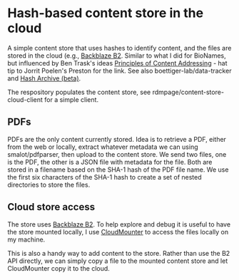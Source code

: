 # Hash-based content store in the cloud

A simple content store that uses hashes to identify content, and the files are stored in the cloud (e.g., [Backblaze B2](https://www.backblaze.com/cloud-storage). Similar to what I did for BioNames, but influenced by Ben Trask's ideas [Principles of Content Addressing](https://bentrask.com/?q=hash://sha256/98493caa8b37eaa26343bbf73f232597a3ccda20498563327a4c3713821df892) - hat tip to Jorrit Poelen's Preston for the link. See also boettiger-lab/data-tracker and [Hash Archive (beta)](https://hash-archive.carlboettiger.info).

The respository populates the content store, see rdmpage/content-store-cloud-client for a simple client.

## PDFs

PDFs are the only content currently stored. Idea is to retrieve a PDF, either from the web or locally, extract whatever metadata we can using smalot/pdfparser, then upload to the content store. We send two files, one is the PDF, the other is a JSON file with metadata for the file. Both are stored in a filename based on the SHA-1 hash of the PDF file name. We use the first six characters of the SHA-1 hash to create a set of nested directories to store the files.

## Cloud store access

The store uses [Backblaze B2](https://www.backblaze.com/cloud-storage). To help explore and debug it is useful to have the store mounted locally, I use [CloudMounter](https://cloudmounter.net) to access the files locally on my machine.

This is also a handy way to add content to the store. Rather than use the B2 API directly, we can simply copy a file to the mounted content store and let CloudMounter copy it to the cloud.


